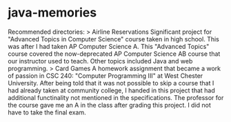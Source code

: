# java-memories
Recommended directories:
     > Airline Reservations
          Significant project for "Advanced Topics in Computer Science" course taken in high school. This was after I had taken AP
          Computer Science A. This "Advanced Topics" course covered the now-deprecated AP Computer Science AB course that
          our instructor used to teach. Other topics included Java and web programming.
     > Card Games
          A homework assignment that became a work of passion in CSC 240: "Computer Programming III" at West Chester University. 
          After being told that it was not possible to skip a course that I had already taken at community college, I handed 
          in this project that had additional functinality not mentioned in the specifications. The professor for the course gave
          me an A in the class after grading this project. I did not have to take the final exam. 
